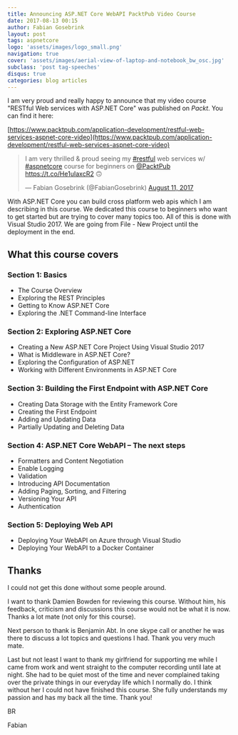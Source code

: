 ```yaml
---
title: Announcing ASP.NET Core WebAPI PacktPub Video Course
date: 2017-08-13 00:15
author: Fabian Gosebrink
layout: post
tags: aspnetcore
logo: 'assets/images/logo_small.png'
navigation: true
cover: 'assets/images/aerial-view-of-laptop-and-notebook_bw_osc.jpg'
subclass: 'post tag-speeches'
disqus: true
categories: blog articles
---
```


I am very proud and really happy to announce that my video course "RESTful Web services with ASP.NET Core" was published on _Packt_. You can find it here:

[https://www.packtpub.com/application-development/restful-web-services-aspnet-core-video](https://www.packtpub.com/application-development/restful-web-services-aspnet-core-video)

<blockquote class="twitter-tweet" data-partner="tweetdeck"><p lang="en" dir="ltr">I am very thrilled &amp; proud seeing my <a href="https://twitter.com/hashtag/restful?src=hash">#restful</a> web services w/ <a href="https://twitter.com/hashtag/aspnetcore?src=hash">#aspnetcore</a> course for beginners on <a href="https://twitter.com/PacktPub">@PacktPub</a> <a href="https://t.co/He1uIaxcR2">https://t.co/He1uIaxcR2</a> 🙃</p>&mdash; Fabian Gosebrink (@FabianGosebrink) <a href="https://twitter.com/FabianGosebrink/status/896027426714787841">August 11, 2017</a></blockquote>
<script async src="//platform.twitter.com/widgets.js" charset="utf-8"></script>

With ASP.NET Core you can build cross platform web apis which I am describing in this course. We dedicated this course to beginners who want to get started but are trying to cover many topics too. All of this is done with Visual Studio 2017. We are going from File - New Project until the deployment in the end.

## What this course covers

### Section 1: Basics

* The Course Overview
* Exploring the REST Principles
* Getting to Know ASP.NET Core
* Exploring the .NET Command-line Interface

### Section 2: Exploring ASP.NET Core

* Creating a New ASP.NET Core Project Using Visual Studio 2017
* What is Middleware in ASP.NET Core?
* Exploring the Configuration of ASP.NET
* Working with Different Environments in ASP.NET Core

### Section 3: Building the First Endpoint with ASP.NET Core

* Creating Data Storage with the Entity Framework Core
* Creating the First Endpoint
* Adding and Updating Data
* Partially Updating and Deleting Data

### Section 4: ASP.NET Core WebAPI – The next steps

* Formatters and Content Negotiation
* Enable Logging
* Validation
* Introducing API Documentation
* Adding Paging, Sorting, and Filtering
* Versioning Your API
* Authentication

### Section 5: Deploying Web API

* Deploying Your WebAPI on Azure through Visual Studio
* Deploying Your WebAPI to a Docker Container

## Thanks

I could not get this done without some people around.

I want to thank Damien Bowden for reviewing this course. Without him, his feedback, criticism and discussions this course would not be what it is now. Thanks a lot mate (not only for this course).

Next person to thank is Benjamin Abt. In one skype call or another he was there to discuss a lot topics and questions I had. Thank you very much mate. 

Last but not least I want to thank my girlfriend for supporting me while I came from work and went straight to the computer recording until late at night. She had to be quiet most of the time and never complained taking over the private things in our everyday life which I normally do. I think without her I could not have finished this course. She fully understands my passion and has my back all the time. Thank you!

BR

Fabian